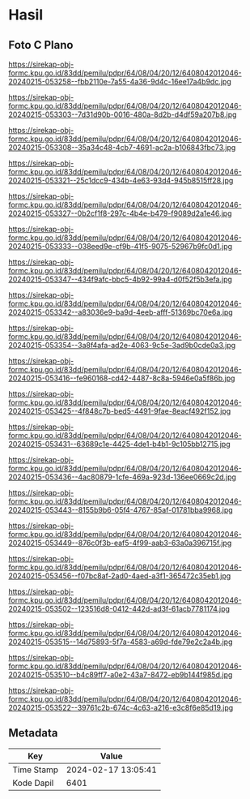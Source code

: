 # Hasil

## Foto C Plano

https://sirekap-obj-formc.kpu.go.id/83dd/pemilu/pdpr/64/08/04/20/12/6408042012046-20240215-053258--fbb2110e-7a55-4a36-9d4c-16ee17a4b9dc.jpg

https://sirekap-obj-formc.kpu.go.id/83dd/pemilu/pdpr/64/08/04/20/12/6408042012046-20240215-053303--7d31d90b-0016-480a-8d2b-d4df59a207b8.jpg

https://sirekap-obj-formc.kpu.go.id/83dd/pemilu/pdpr/64/08/04/20/12/6408042012046-20240215-053308--35a34c48-4cb7-4691-ac2a-b106843fbc73.jpg

https://sirekap-obj-formc.kpu.go.id/83dd/pemilu/pdpr/64/08/04/20/12/6408042012046-20240215-053321--25c1dcc9-434b-4e63-93d4-945b8515ff28.jpg

https://sirekap-obj-formc.kpu.go.id/83dd/pemilu/pdpr/64/08/04/20/12/6408042012046-20240215-053327--0b2cf1f8-297c-4b4e-b479-f9089d2a1e46.jpg

https://sirekap-obj-formc.kpu.go.id/83dd/pemilu/pdpr/64/08/04/20/12/6408042012046-20240215-053333--038eed9e-cf9b-41f5-9075-52967b9fc0d1.jpg

https://sirekap-obj-formc.kpu.go.id/83dd/pemilu/pdpr/64/08/04/20/12/6408042012046-20240215-053347--434f9afc-bbc5-4b92-99a4-d0f52f5b3efa.jpg

https://sirekap-obj-formc.kpu.go.id/83dd/pemilu/pdpr/64/08/04/20/12/6408042012046-20240215-053342--a83036e9-ba9d-4eeb-afff-51369bc70e6a.jpg

https://sirekap-obj-formc.kpu.go.id/83dd/pemilu/pdpr/64/08/04/20/12/6408042012046-20240215-053354--3a8f4afa-ad2e-4063-9c5e-3ad9b0cde0a3.jpg

https://sirekap-obj-formc.kpu.go.id/83dd/pemilu/pdpr/64/08/04/20/12/6408042012046-20240215-053416--fe960168-cd42-4487-8c8a-5946e0a5f86b.jpg

https://sirekap-obj-formc.kpu.go.id/83dd/pemilu/pdpr/64/08/04/20/12/6408042012046-20240215-053425--4f848c7b-bed5-4491-9fae-8eacf492f152.jpg

https://sirekap-obj-formc.kpu.go.id/83dd/pemilu/pdpr/64/08/04/20/12/6408042012046-20240215-053431--63689c1e-4425-4de1-b4b1-9c105bb12715.jpg

https://sirekap-obj-formc.kpu.go.id/83dd/pemilu/pdpr/64/08/04/20/12/6408042012046-20240215-053436--4ac80879-1cfe-469a-923d-136ee0669c2d.jpg

https://sirekap-obj-formc.kpu.go.id/83dd/pemilu/pdpr/64/08/04/20/12/6408042012046-20240215-053443--8155b9b6-05f4-4767-85af-01781bba9968.jpg

https://sirekap-obj-formc.kpu.go.id/83dd/pemilu/pdpr/64/08/04/20/12/6408042012046-20240215-053449--876c0f3b-eaf5-4f99-aab3-63a0a396715f.jpg

https://sirekap-obj-formc.kpu.go.id/83dd/pemilu/pdpr/64/08/04/20/12/6408042012046-20240215-053456--f07bc8af-2ad0-4aed-a3f1-365472c35eb1.jpg

https://sirekap-obj-formc.kpu.go.id/83dd/pemilu/pdpr/64/08/04/20/12/6408042012046-20240215-053502--123516d8-0412-442d-ad3f-61acb7781174.jpg

https://sirekap-obj-formc.kpu.go.id/83dd/pemilu/pdpr/64/08/04/20/12/6408042012046-20240215-053515--14d75893-5f7a-4583-a69d-fde79e2c2a4b.jpg

https://sirekap-obj-formc.kpu.go.id/83dd/pemilu/pdpr/64/08/04/20/12/6408042012046-20240215-053510--b4c89ff7-a0e2-43a7-8472-eb9b144f985d.jpg

https://sirekap-obj-formc.kpu.go.id/83dd/pemilu/pdpr/64/08/04/20/12/6408042012046-20240215-053522--39761c2b-674c-4c63-a216-e3c8f6e85d19.jpg


## Metadata

| Key        | Value               |
| ---------- | ------------------- |
| Time Stamp | 2024-02-17 13:05:41 |
| Kode Dapil | 6401                |



